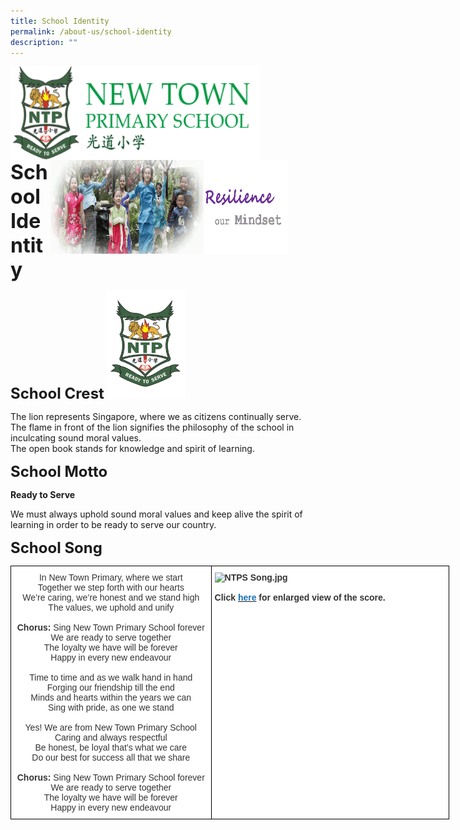 ```yaml
---
title: School Identity
permalink: /about-us/school-identity
description: ""
---
```

<img src="/images/logosub.png" style="width:400px;height:150px;margin-left:0px;" align = "left">

<img src="/images/Header%20GIF.gif" style="width:380px;height:150px;margin-right:60px;" align = "right">
<br><br><br><br><br><br>

**<font size=6>School Identity</font>**

**<font size=5>School Crest</font>**
<img src="/images/Crest%202020.png"  
     style="width:25%">

The lion represents Singapore, where we as citizens continually serve.  
The flame in front of the lion signifies the philosophy of the school in inculcating sound moral values.  
The open book stands for knowledge and spirit of learning.

**<font size=5>School Motto</font>**

**Ready to Serve**

We must always uphold sound moral values and keep alive the spirit of learning in order to be ready to serve our country.



**<font size=5>School Song</font>**

<table style="border-collapse:collapse;border-spacing:0;table-layout: fixed; width: 702px" class="tg"><colgroup><col style="width: 321px"><col style="width: 381px"></colgroup><thead><tr><td style="background-color:#FFF;border-color:black;border-style:solid;border-width:1px;color:#333;font-family:Arial, sans-serif;font-size:14px;overflow:hidden;padding:10px 5px;text-align:center;vertical-align:top;word-break:normal"><span style="font-weight:normal">In New Town Primary, where we start</span><br><span style="font-weight:normal">Together we step forth with our hearts</span><br><span style="font-weight:normal">We’re caring, we’re honest and we stand high</span><br><span style="font-weight:normal">The values, we uphold and unify  </span><br><br><span style="font-weight:bold">Chorus:</span>  <span style="font-weight:normal">Sing New Town Primary School forever</span><br><span style="font-weight:normal">We are ready to serve together</span><br><span style="font-weight:normal">The loyalty we have will be forever</span><br><span style="font-weight:normal">Happy in every new endeavour  </span><br><br><span style="font-weight:normal">Time to time and as we walk hand in hand</span><br><span style="font-weight:normal">Forging our friendship till the end</span><br><span style="font-weight:normal">Minds and hearts within the years we can</span><br><span style="font-weight:normal">Sing with pride, as one we stand  </span><br><br><span style="font-weight:normal">Yes! We are from New Town Primary School</span><br><span style="font-weight:normal">Caring and always respectful</span><br><span style="font-weight:normal">Be honest, be loyal that’s what we care</span><br><span style="font-weight:normal">Do our best for success all that we share  </span><br><br><span style="font-weight:bold">Chorus:</span>  <span style="font-weight:normal">Sing New Town Primary School forever</span><br><span style="font-weight:normal">We are ready to serve together</span><br><span style="font-weight:normal">The loyalty we have will be forever</span><br><span style="font-weight:normal">Happy in every new endeavour</span></td><td style="background-color:#FFF;border-color:black;border-style:solid;border-width:1px;color:#333;font-family:Arial, sans-serif;font-size:14px;font-weight:bold;overflow:hidden;padding:10px 5px;text-align:left;vertical-align:top;word-break:normal"><img src="https://newtownpri.moe.edu.sg/qql/slot/u556/About%20Us/NTPS%20Song.jpg" alt="NTPS Song.jpg" width="389" height="543"><br><br>Click <a href="https://newtownpri.moe.edu.sg/qql/slot/u556/About%20Us/NTPS%20Song.jpg"><span style="text-decoration:none;color:#1870B6">here</span></a> for enlarged view of the score.   </td></tr></thead></table>